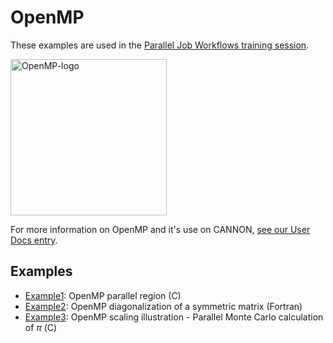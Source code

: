 # OpenMP

These examples are used in the [Parallel Job Workflows training session](https://youtu.be/_8ap3sMS3nU?si=KyQqPuPZG1l0P7Iz&t=2164).

<img src="Images/openmp-logo.png" alt="OpenMP-logo" width="250"/>

For more information on OpenMP and it's use on CANNON, [see our User Docs entry](https://docs.rc.fas.harvard.edu/kb/openmp/).

## Examples

* [Example1](https://github.com/fasrc/User_Codes/tree/master/Parallel_Computing/OpenMP/Example1): OpenMP parallel region (C)
* [Example2](https://github.com/fasrc/User_Codes/tree/master/Parallel_Computing/OpenMP/Example2): OpenMP diagonalization of a symmetric matrix (Fortran)
* [Example3](https://github.com/fasrc/User_Codes/tree/master/Parallel_Computing/OpenMP/Example3): OpenMP scaling illustration - Parallel Monte Carlo calculation of $\pi$ (C)

